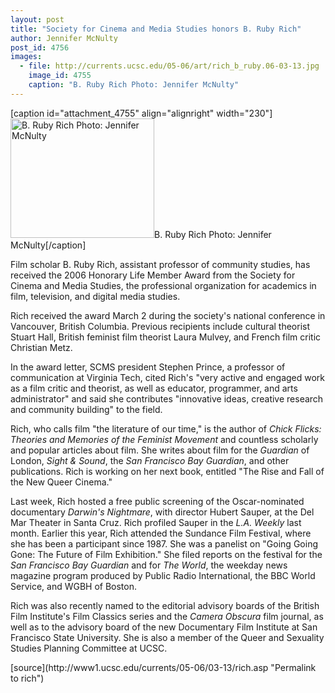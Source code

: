 ```yaml
---
layout: post
title: "Society for Cinema and Media Studies honors B. Ruby Rich"
author: Jennifer McNulty
post_id: 4756
images:
  - file: http://currents.ucsc.edu/05-06/art/rich_b_ruby.06-03-13.jpg
    image_id: 4755
    caption: "B. Ruby Rich Photo: Jennifer McNulty"
---
```


[caption id="attachment_4755" align="alignright" width="230"]<a href="http://localhost/mysite/wp-content/uploads/2006/03/rich_b_ruby.06-03-13.jpg"><img class="size-full wp-image-4755" src="http://localhost/mysite/wp-content/uploads/2006/03/rich_b_ruby.06-03-13.jpg" alt="B. Ruby Rich Photo: Jennifer McNulty" width="230" height="191" /></a>B. Ruby Rich Photo: Jennifer McNulty[/caption]
<a name="content" id="content"></a>
<p>
  Film scholar B. Ruby Rich, assistant professor of community studies, has received the 2006 Honorary Life Member Award from the Society for Cinema and Media Studies, the professional organization for academics in film, television, and digital media studies.
</p>
<p>
  Rich received the award March 2 during the society's national conference in Vancouver, British Columbia. Previous recipients include cultural theorist Stuart Hall, British feminist film theorist Laura Mulvey, and French film critic Christian Metz.
</p>
<p>
  In the award letter, SCMS president Stephen Prince, a professor of communication at Virginia Tech, cited Rich's "very active and engaged work as a film critic and theorist, as well as educator, programmer, and arts administrator" and said she contributes "innovative ideas, creative research and community building" to the field.
</p>
<p>
  Rich, who calls film "the literature of our time," is the author of <i>Chick Flicks: Theories and Memories of the Feminist Movement</i> and countless scholarly and popular articles about film. She writes about film for the <i>Guardian</i> of London, <i>Sight &amp; Sound</i>, the <i>San Francisco Bay Guardian</i>, and other publications. Rich is working on her next book, entitled "The Rise and Fall of the New Queer Cinema."
</p>
<p>
  Last week, Rich hosted a free public screening of the Oscar-nominated documentary <i>Darwin's Nightmare</i>, with director Hubert Sauper, at the Del Mar Theater in Santa Cruz. Rich profiled Sauper in the <i>L.A. Weekly</i> last month. Earlier this year, Rich attended the Sundance Film Festival, where she has been a participant since 1987. She was a panelist on "Going Going Gone: The Future of Film Exhibition." She filed reports on the festival for the <i>San Francisco Bay Guardian</i> and for <i>The World</i>, the weekday news magazine program produced by Public Radio International, the BBC World Service, and WGBH of Boston.
</p>
<p>
  Rich was also recently named to the editorial advisory boards of the British Film Institute's Film Classics series and the <i>Camera Obscura</i> film journal, as well as to the advisory board of the new Documentary Film Institute at San Francisco State University. She is also a member of the Queer and Sexuality Studies Planning Committee at UCSC.
</p>
<form>
  <input name="t1" size="-1" type="hidden">
</form>




</p>
[source](http://www1.ucsc.edu/currents/05-06/03-13/rich.asp "Permalink to rich")
